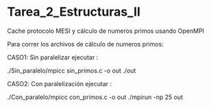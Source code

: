 # Tarea_2_Estructuras_II
Cache protocolo MESI y cálculo de numeros primos usando  OpenMPI


Para correr los archivos de cálculo de numeros primos:

CASO1: Sin paralelizar ejecutar :

./Sin_paralelo/mpicc sin_primos.c  -o out
./out

CASO2: Con paralelización ejecutar :

./Con_paralelo/mpicc con_primos.c  -o out
./mpirun -np 25 out

